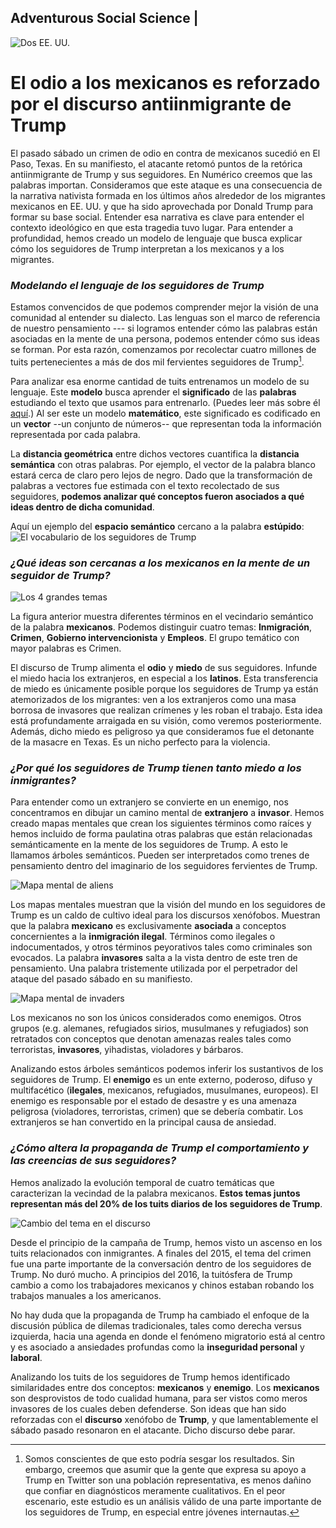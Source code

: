 ## Adventurous Social Science |
![Dos EE. UU.](/images/note_image.jpeg "Dos EE. UU.")

# El odio a los mexicanos es reforzado por el discurso antiinmigrante de Trump

El pasado sábado un crimen de odio en contra de mexicanos sucedió en El Paso, Texas. En su manifiesto, el atacante retomó puntos de la retórica antiinmigrante de Trump y sus seguidores. En Numérico creemos que las palabras importan. Consideramos que este ataque es una consecuencia de la narrativa nativista formada en los últimos años alrededor de los migrantes mexicanos en EE. UU. y que ha sido aprovechada por Donald Trump para formar su base social. Entender esa narrativa es clave para entender el contexto ideológico en que esta tragedia tuvo lugar. Para entender a profundidad, hemos creado un modelo de lenguaje que busca explicar cómo los seguidores de Trump interpretan a los mexicanos y a los migrantes.

### _Modelando el lenguaje de los seguidores de Trump_
Estamos convencidos de que podemos comprender mejor la visión de una comunidad al entender su dialecto. Las lenguas son el marco de referencia de nuestro pensamiento --- si logramos entender cómo las palabras están asociadas en la mente de una persona, podemos entender cómo sus ideas se forman. Por esta razón, comenzamos por recolectar cuatro millones de tuits pertenecientes a más de dos mil fervientes seguidores de Trump[^bignote].

[^bignote]: Somos conscientes de que esto podría sesgar los resultados. Sin embargo, creemos que asumir que la gente que expresa su apoyo a Trump en Twitter son una población representativa, es menos dañino que confiar en diagnósticos meramente cualitativos.  En el peor escenario, este estudio es un análisis válido de una parte importante de los seguidores de Trump, en especial entre jóvenes internautas.  

Para analizar esa enorme cantidad de tuits entrenamos un modelo de su lenguaje. Este **modelo** busca aprender el **significado** de las **palabras** estudiando el texto que usamos para entrenarlo. (Puedes leer más sobre él [aquí](https://en.wikipedia.org/wiki/Word2vec).) Al ser este un modelo **matemático**, este significado es codificado en un **vector** --un conjunto de números-- que representan toda la información representada por cada palabra.

La **distancia geométrica** entre dichos vectores cuantifica la **distancia semántica** con otras palabras. Por ejemplo, el vector de la palabra blanco estará cerca de claro pero lejos de negro. Dado que la transformación de palabras a vectores fue estimada con el texto recolectado de sus seguidores, **podemos analizar qué conceptos fueron asociados a qué ideas dentro de dicha comunidad**. 

Aquí un ejemplo del **espacio semántico** cercano a la palabra __estúpido__:
![El vocabulario de los seguidores de Trump](/charts/esp/png/01_stupid.png "Vocabulario de los seguidores de Trump")

### _¿Qué ideas son cercanas a los mexicanos en la mente de un seguidor de Trump?_
![Los 4 grandes temas](/charts/esp/png/02_illegals.png "Los 4 grandes temas")

La figura anterior muestra diferentes términos en el vecindario semántico de la palabra **mexicanos**. Podemos distinguir cuatro temas: **Inmigración**, **Crimen**, **Gobierno intervencionista** y **Empleos**. El grupo temático con mayor palabras es Crimen.

El discurso de Trump alimenta el **odio** y **miedo** de sus seguidores. Infunde el miedo hacia los extranjeros, en especial a los **latinos**. Esta transferencia de miedo es únicamente posible porque los seguidores de Trump ya están atemorizados de los migrantes: ven a los extranjeros como una masa borrosa de invasores que realizan crímenes y les roban el trabajo. Esta idea está profundamente arraigada en su visión, como veremos posteriormente. Además, dicho miedo es peligroso ya que consideramos fue el detonante de la masacre en Texas. Es un nicho perfecto para la violencia.

### _¿Por qué los seguidores de Trump tienen tanto miedo a los inmigrantes?_
Para entender como un extranjero se convierte en un enemigo, nos concentramos en dibujar un camino mental de **extranjero** a **invasor**. Hemos creado mapas mentales que crean los siguientes términos como raíces y hemos incluido de forma paulatina otras palabras que están relacionadas semánticamente en la mente de los seguidores de Trump. A esto le llamamos árboles semánticos. Pueden ser interpretados como trenes de pensamiento dentro del imaginario de los seguidores fervientes de Trump.

![Mapa mental de aliens](/charts/esp/png/03_aliens_mindmap.png "Mapa mental de aliens")

Los mapas mentales muestran que la visión del mundo en los seguidores de Trump es un caldo de cultivo ideal para los discursos xenófobos. Muestran que la palabra **__mexicano__** es exclusivamente **asociada** a conceptos concernientes a la **inmigración ilegal**. Términos como ilegales o indocumentados, y otros términos peyorativos tales como criminales son evocados. La palabra **__invasores__** salta a la vista dentro de este tren de pensamiento. Una palabra tristemente utilizada por el perpetrador del ataque del pasado sábado en su manifiesto.

![Mapa mental de invaders](/charts/esp/png/04_invaders_mindmap.png "Mapa mental de invaders")

Los mexicanos no son los únicos considerados como enemigos. Otros grupos (e.g. alemanes, refugiados sirios, musulmanes y refugiados) son retratados con conceptos que denotan amenazas reales tales como terroristas, **invasores**, yihadistas, violadores y bárbaros.

Analizando estos árboles semánticos podemos inferir los sustantivos de los seguidores de Trump. El **enemigo** es un ente externo, poderoso, difuso y multifacético (**ilegales**, mexicanos, refugiados, musulmanes, europeos). El enemigo es responsable por el estado de desastre y es una amenaza peligrosa (violadores, terroristas, crimen) que se debería combatir. Los extranjeros se han convertido en la principal causa de ansiedad.

### _¿Cómo altera la propaganda de Trump el comportamiento y las creencias de sus seguidores?_

Hemos analizado la evolución temporal de cuatro temáticas que caracterizan la vecindad de la palabra mexicanos. **Estos temas juntos representan más del 20% de los tuits diarios de los seguidores de Trump**.

![Cambio del tema en el discurso](/charts/esp/png/05_cluster_counts.png "Cambio del tema en el discurso")

Desde el principio de la campaña de Trump, hemos visto un ascenso en los tuits relacionados con inmigrantes. A finales del 2015, el tema del crimen fue una parte importante de la conversación dentro de los seguidores de Trump. No duró mucho. A principios del 2016, la tuitósfera de Trump cambio a como los trabajadores mexicanos y chinos estaban robando los trabajos manuales a los americanos.

No hay duda que la propaganda de Trump ha cambiado el enfoque de la discusión pública de dilemas tradicionales, tales como derecha versus izquierda, hacia una agenda en donde el fenómeno migratorio está al centro y es asociado a ansiedades profundas como la **inseguridad personal** y **laboral**.

Analizando los tuits de los seguidores de Trump hemos identificado similaridades entre dos conceptos: **mexicanos** y **enemigo**. Los **mexicanos** son desprovistos de todo cualidad humana, para ser vistos como meros invasores de los cuales deben defenderse. Son ideas que han sido reforzadas con el **discurso** xenófobo de **Trump**, y que lamentablemente el sábado pasado resonaron en el atacante. Dicho discurso debe parar.
